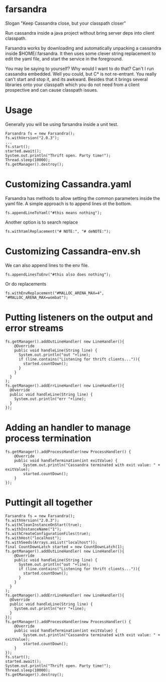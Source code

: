 farsandra
=========

Slogan "Keep Cassandra close, but your classpath closer"

Run cassandra inside a java project without bring server deps into client classpath.

Farsandra works by downloading and automatically unpacking a cassandra inside $HOME/.farsandra. It then uses some clever string replacement to edit the yaml file, and start the service in the foreground.

You may be saying to yourself? Why would I want to do that? Can't I run cassandra embedded. Well you could, but C* is not re-entrant. You really can't start and stop it, and its awkward. Besides that it brings several libraries onto your classpath which you do not need from a client prospective and can cause classpath issues.

Usage
========

Generally you will be using farsandra inside a unit test.

    Farsandra fs = new Farsandra();
    fs.withVersion("2.0.3");
    ...
    fs.start();
    started.await();
    System.out.println("Thrift open. Party time!");
    Thread.sleep(10000);
    fs.getManager().destroy();

Customizing Cassandra.yaml
===========

Farsandra has methods to allow setting the common parameters inside the yaml file. A simple approach is to append lines ot the bottom. 

    fs.appendLineToYaml("#this means nothing");

Another option is to search replace

    fs.withYamlReplacement("# NOTE:", "# deNOTE:");

Customizing Cassandra-env.sh
============

We can also append lines to the env file.

    fs.appendLinesToEnv("#this also does nothing");

Or do replacements

    fs.withEnvReplacement("#MALLOC_ARENA_MAX=4", "#MALLOC_ARENA_MAX=wombat");

Putting listeners on the output and error streams
========

    fs.getManager().addOutLineHandler( new LineHandler(){
        @Override
        public void handleLine(String line) {
          System.out.println("out "+line);
          if (line.contains("Listening for thrift clients...")){
            started.countDown();
          }
        }
      }
    );
    fs.getManager().addErrLineHandler( new LineHandler(){
      @Override
      public void handleLine(String line) {
        System.out.println("err "+line);
      }
    });

Adding an handler to manage process termination
==========

    fs.getManager().addProcessHandler(new ProcessHandler() {
        @Override
        public void handleTermination(int exitValue) {
            System.out.println("Cassandra terminated with exit value: " + exitValue);
            started.countDown();
        }
    });

Puttingit all together
==========

    Farsandra fs = new Farsandra();
    fs.withVersion("2.0.3");
    fs.withCleanInstanceOnStart(true);
    fs.withInstanceName("1");
    fs.withCreateConfigurationFiles(true);
    fs.withHost("localhost");
    fs.withSeeds(Arrays.asList("localhost"));
    final CountDownLatch started = new CountDownLatch(1);
    fs.getManager().addOutLineHandler( new LineHandler(){
        @Override
        public void handleLine(String line) {
          System.out.println("out "+line);
          if (line.contains("Listening for thrift clients...")){
            started.countDown();
          }
        }
      }
    );
    fs.getManager().addErrLineHandler( new LineHandler(){
      @Override
      public void handleLine(String line) {
        System.out.println("err "+line);
      }
    });
    fs.getManager().addProcessHandler(new ProcessHandler() {
        @Override
        public void handleTermination(int exitValue) {
            System.out.println("Cassandra terminated with exit value: " + exitValue);
            started.countDown();
        }
    });
    fs.start();
    started.await();
    System.out.println("Thrift open. Party time!");
    Thread.sleep(10000);
    fs.getManager().destroy();

